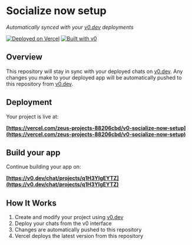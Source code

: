 # Socialize now setup

*Automatically synced with your [v0.dev](https://v0.dev) deployments*

[![Deployed on Vercel](https://img.shields.io/badge/Deployed%20on-Vercel-black?style=for-the-badge&logo=vercel)](https://vercel.com/zeus-projects-88206cbd/v0-socialize-now-setup)
[![Built with v0](https://img.shields.io/badge/Built%20with-v0.dev-black?style=for-the-badge)](https://v0.dev/chat/projects/q1H3YIgEYTZ)

## Overview

This repository will stay in sync with your deployed chats on [v0.dev](https://v0.dev).
Any changes you make to your deployed app will be automatically pushed to this repository from [v0.dev](https://v0.dev).

## Deployment

Your project is live at:

**[https://vercel.com/zeus-projects-88206cbd/v0-socialize-now-setup](https://vercel.com/zeus-projects-88206cbd/v0-socialize-now-setup)**

## Build your app

Continue building your app on:

**[https://v0.dev/chat/projects/q1H3YIgEYTZ](https://v0.dev/chat/projects/q1H3YIgEYTZ)**

## How It Works

1. Create and modify your project using [v0.dev](https://v0.dev)
2. Deploy your chats from the v0 interface
3. Changes are automatically pushed to this repository
4. Vercel deploys the latest version from this repository
